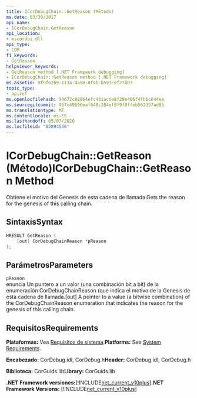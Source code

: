 ```yaml
---
title: ICorDebugChain::GetReason (Método)
ms.date: 03/30/2017
api_name:
- ICorDebugChain.GetReason
api_location:
- mscordbi.dll
api_type:
- COM
f1_keywords:
- GetReason
helpviewer_keywords:
- GetReason method [.NET Framework debugging]
- ICorDebugChain::GetReason method [.NET Framework debugging]
ms.assetid: 9f9f62b9-113a-4a98-8f9b-b593cef27b03
topic_type:
- apiref
ms.openlocfilehash: 94672c88864efc431acde8f29e406f4fbbc644ee
ms.sourcegitcommit: 957c49696eaf048c284ef8f9f8ffeb562357ad95
ms.translationtype: MT
ms.contentlocale: es-ES
ms.lasthandoff: 05/07/2020
ms.locfileid: "82894546"
---
```

# <a name="icordebugchaingetreason-method"></a><span data-ttu-id="b0505-102">ICorDebugChain::GetReason (Método)</span><span class="sxs-lookup"><span data-stu-id="b0505-102">ICorDebugChain::GetReason Method</span></span>
<span data-ttu-id="b0505-103">Obtiene el motivo del Genesis de esta cadena de llamada.</span><span class="sxs-lookup"><span data-stu-id="b0505-103">Gets the reason for the genesis of this calling chain.</span></span>  
  
## <a name="syntax"></a><span data-ttu-id="b0505-104">Sintaxis</span><span class="sxs-lookup"><span data-stu-id="b0505-104">Syntax</span></span>  
  
```cpp  
HRESULT GetReason (  
    [out] CorDebugChainReason *pReason  
);  
```  
  
## <a name="parameters"></a><span data-ttu-id="b0505-105">Parámetros</span><span class="sxs-lookup"><span data-stu-id="b0505-105">Parameters</span></span>  
 `pReason`  
 <span data-ttu-id="b0505-106">enuncia Un puntero a un valor (una combinación bit a bit) de la enumeración CorDebugChainReason (que indica el motivo de la Genesis de esta cadena de llamada.</span><span class="sxs-lookup"><span data-stu-id="b0505-106">[out] A pointer to a value (a bitwise combination) of the CorDebugChainReason enumeration that indicates the reason for the genesis of this calling chain.</span></span>  
  
## <a name="requirements"></a><span data-ttu-id="b0505-107">Requisitos</span><span class="sxs-lookup"><span data-stu-id="b0505-107">Requirements</span></span>  
 <span data-ttu-id="b0505-108">**Plataformas:** Vea [Requisitos de sistema](../../get-started/system-requirements.md).</span><span class="sxs-lookup"><span data-stu-id="b0505-108">**Platforms:** See [System Requirements](../../get-started/system-requirements.md).</span></span>  
  
 <span data-ttu-id="b0505-109">**Encabezado:** CorDebug.idl, CorDebug.h</span><span class="sxs-lookup"><span data-stu-id="b0505-109">**Header:** CorDebug.idl, CorDebug.h</span></span>  
  
 <span data-ttu-id="b0505-110">**Biblioteca:** CorGuids.lib</span><span class="sxs-lookup"><span data-stu-id="b0505-110">**Library:** CorGuids.lib</span></span>  
  
 <span data-ttu-id="b0505-111">**.NET Framework versiones:**[!INCLUDE[net_current_v10plus](../../../../includes/net-current-v10plus-md.md)]</span><span class="sxs-lookup"><span data-stu-id="b0505-111">**.NET Framework Versions:** [!INCLUDE[net_current_v10plus](../../../../includes/net-current-v10plus-md.md)]</span></span>
